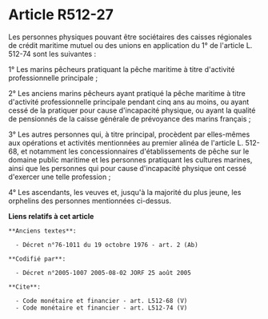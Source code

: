 # Article R512-27

Les personnes physiques pouvant être sociétaires des caisses régionales de crédit maritime mutuel ou des unions en
application du 1° de l'article L. 512-74 sont les suivantes : 

1° Les marins pêcheurs pratiquant la pêche maritime à titre d'activité professionnelle principale ; 

2° Les anciens marins pêcheurs ayant pratiqué la pêche maritime à titre d'activité professionnelle principale pendant cinq
ans au moins, ou ayant cessé de la pratiquer pour cause d'incapacité physique, ou ayant la qualité de pensionnés de la caisse
générale de prévoyance des marins français ; 

3° Les autres personnes qui, à titre principal, procèdent par elles-mêmes aux opérations et activités mentionnées au premier
alinéa de l'article L. 512-68, et notamment les concessionnaires d'établissements de pêche sur le domaine public maritime et
les personnes pratiquant les cultures marines, ainsi que les personnes qui pour cause d'incapacité physique ont cessé
d'exercer une telle profession ; 

4° Les ascendants, les veuves et, jusqu'à la majorité du plus jeune, les orphelins des personnes mentionnées ci-dessus.

**Liens relatifs à cet article**

	**Anciens textes**:

	  - Décret n°76-1011 du 19 octobre 1976 - art. 2 (Ab)

	**Codifié par**:

	  - Décret n°2005-1007 2005-08-02 JORF 25 août 2005

	**Cite**:

	  - Code monétaire et financier - art. L512-68 (V)
	  - Code monétaire et financier - art. L512-74 (V)
